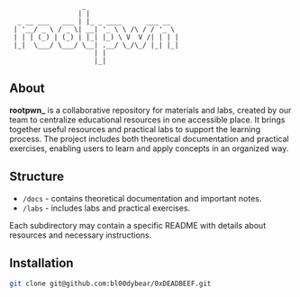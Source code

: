 ```
                  _
                 | |
  _ __ ___   ___ | |_ _ ____      ___ __
 | '__/ _ \ / _ \| __| '_ \ \ /\ / / '_ \
 | | | (_) | (_) | |_| |_) \ V  V /| | | |
 |_|  \___/ \___/ \__| .__/ \_/\_/ |_| |_|
                     | |
                     |_|
```

## About

**rootpwn\_** is a collaborative repository for materials and labs, created by our team to centralize educational resources in one accessible place. It brings together useful resources and practical labs to support the learning process. The project includes both theoretical documentation and practical exercises, enabling users to learn and apply concepts in an organized way.

## Structure

- `/docs` - contains theoretical documentation and important notes.
- `/labs` - includes labs and practical exercises.

Each subdirectory may contain a specific README with details about resources and necessary instructions.

## Installation

```bash
git clone git@github.com:bl00dybear/0xDEADBEEF.git
```
